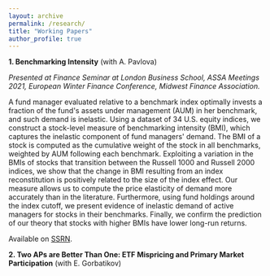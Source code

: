 ```yaml
---
layout: archive
permalink: /research/
title: "Working Papers"
author_profile: true
---
```

**1. Benchmarking Intensity** (with A. Pavlova)

*Presented at Finance Seminar at London Business School, ASSA Meetings 2021, European Winter Finance Conference, Midwest Finance Association.*

A fund manager evaluated relative to a benchmark index optimally invests a fraction of the fund's assets under management (AUM) in her benchmark, and such demand is inelastic. Using a dataset of 34 U.S. equity indices, we construct a stock-level measure of benchmarking intensity (BMI), which captures the inelastic component of fund managers' demand. The BMI of a stock is computed as the cumulative weight of the stock in all benchmarks, weighted by AUM following each benchmark. Exploiting a variation in the BMIs of stocks that transition between the Russell 1000 and Russell 2000 indices, we show that the change in BMI resulting from an index reconstitution is positively related to the size of the index effect. Our measure allows us to compute the price elasticity of demand more accurately than in the literature. Furthermore, using fund holdings around the index cutoff, we present evidence of inelastic demand of active managers for stocks in their benchmarks. Finally, we confirm the prediction of our theory that stocks with higher BMIs have lower long-run returns.

Available on [SSRN](https://papers.ssrn.com/sol3/papers.cfm?abstract_id=3689959).


**2. Two APs are Better Than One: ETF Mispricing and Primary Market Participation** (with E. Gorbatikov)


<!-- {% if author.googlescholar %}
  You can also find my articles on <u><a href="{{author.googlescholar}}">my Google Scholar profile</a>.</u>
{% endif %}

{% include base_path %}

{% for post in site.research reversed %}
  {% include archive-single.html %}
{% endfor %}
-->
